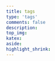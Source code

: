 ```yaml
---
title: tags
type: 'tags'
comments: false
description:
top_img:
katex:
aside:
highlight_shrink:
---
```

